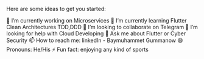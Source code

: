 
Here are some ideas to get you started:

🔭 I’m currently working on Microservices
🌱 I’m currently learning Flutter Clean Architectures TDD,DDD
👯 I’m looking to collaborate on Telegram
🤔 I’m looking for help with Cloud Developing
💬 Ask me about Flutter or Cyber Security
📫 How to reach me: linkedIn - Baymuhammet Gummanow
😄 Pronouns: He/His
⚡ Fun fact: enjoying any kind of sports
